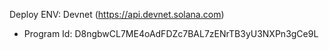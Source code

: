 Deploy ENV: Devnet (https://api.devnet.solana.com)
- Program Id: D8ngbwCL7ME4oAdFDZc7BAL7zENrTB3yU3NXPn3gCe9L